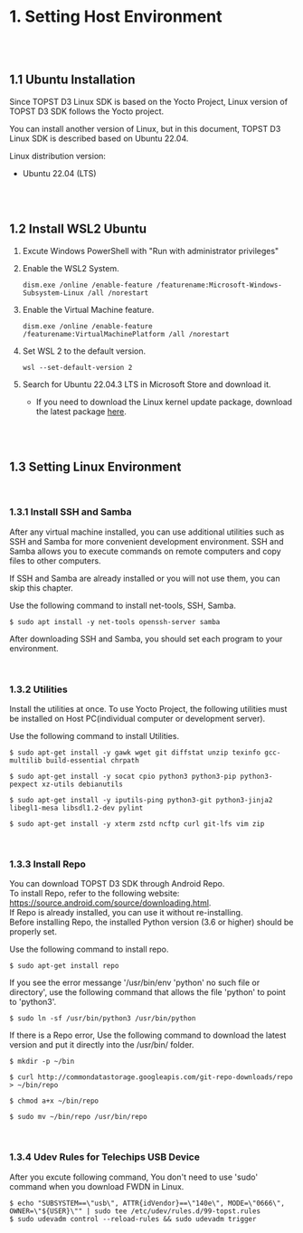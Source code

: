 #  1. Setting Host Environment

<br><br>

## 1.1 Ubuntu Installation

Since TOPST D3 Linux SDK is based on the Yocto Project, Linux version of TOPST D3 SDK follows the Yocto project.

You can install another version of Linux, but in this document, TOPST D3 Linux SDK is described based on Ubuntu 22.04.

Linux distribution version:

- Ubuntu 22.04 (LTS)

<br/><br/>

## 1.2 Install WSL2 Ubuntu 

1. Excute Windows PowerShell with "Run with administrator privileges"
2. Enable the WSL2 System.
    ```
    dism.exe /online /enable-feature /featurename:Microsoft-Windows-Subsystem-Linux /all /norestart
    ```
3. Enable the Virtual Machine feature.
    ```
    dism.exe /online /enable-feature /featurename:VirtualMachinePlatform /all /norestart
    ```
4. Set WSL 2 to the default version.
    ```
    wsl --set-default-version 2
    ```
5. Search for Ubuntu 22.04.3 LTS in Microsoft Store and download it.

    * If you need to download the Linux kernel update package, download the latest package [here](https://learn.microsoft.com/ko-kr/windows/wsl/install-manual).


<br/><br/>

## 1.3 Setting Linux Environment

<br>

### 1.3.1 Install SSH and Samba

After any virtual machine installed, you can use additional utilities such as SSH and Samba for more convenient development environment. SSH and Samba allows you to execute commands on remote computers and copy files to other computers.

If SSH and Samba are already installed or you will not use them, you can skip this chapter.

Use the following command to install net-tools, SSH, Samba.

```
$ sudo apt install -y net-tools openssh-server samba
```


After downloading SSH and Samba, you should set each program to your environment.

<br>

### 1.3.2 Utilities

Install the utilities at once. To use Yocto Project, the following utilities must be installed on Host PC(individual computer or development server).

Use the following command to install Utilities.

```
$ sudo apt-get install -y gawk wget git diffstat unzip texinfo gcc-multilib build-essential chrpath

$ sudo apt-get install -y socat cpio python3 python3-pip python3-pexpect xz-utils debianutils

$ sudo apt-get install -y iputils-ping python3-git python3-jinja2 libegl1-mesa libsdl1.2-dev pylint

$ sudo apt-get install -y xterm zstd ncftp curl git-lfs vim zip
```

<br>

### 1.3.3 Install Repo

You can download TOPST D3 SDK through Android Repo.  
To install Repo, refer to the following website: https://source.android.com/source/downloading.html.  
If Repo is already installed, you can use it without re-installing.  
Before installing Repo, the installed Python version (3.6 or higher) should be properly set.

Use the following command to install repo.
```
$ sudo apt-get install repo
```

If you see the error messange '/usr/bin/env 'python' no such file or directory', use the following command that allows the file 'python' to point to 'python3'.

```
$ sudo ln -sf /usr/bin/python3 /usr/bin/python
```
If there is a Repo error, Use the following command to download the latest version and put it directly into the /usr/bin/ folder.

```
$ mkdir -p ~/bin

$ curl http://commondatastorage.googleapis.com/git-repo-downloads/repo > ~/bin/repo

$ chmod a+x ~/bin/repo

$ sudo mv ~/bin/repo /usr/bin/repo
```

<br/>

### 1.3.4 Udev Rules for Telechips USB Device
After you excute following command, You don't need to use 'sudo' command when you download FWDN in Linux.
```
$ echo "SUBSYSTEM==\"usb\", ATTR{idVendor}==\"140e\", MODE=\"0666\", OWNER=\"${USER}\"" | sudo tee /etc/udev/rules.d/99-topst.rules
$ sudo udevadm control --reload-rules && sudo udevadm trigger
```
